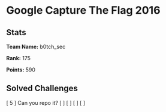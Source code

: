 # Google Capture The Flag 2016

## Stats
**Team Name:** b0tch_sec

**Rank:** 175

**Points:** 590

## Solved Challenges
[ 5 ] Can you repo it?
[   ] 
[   ] 
[   ] 
[   ] 
